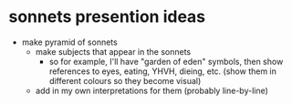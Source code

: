 # sonnets presention ideas

- make pyramid of sonnets
  - make subjects that appear in the sonnets
    - so for example, I'll have "garden of eden" symbols, then show references to eyes, eating, YHVH, dieing, etc. (show them in different colours so they become visual)
  - add in my own interpretations for them (probably line-by-line)
